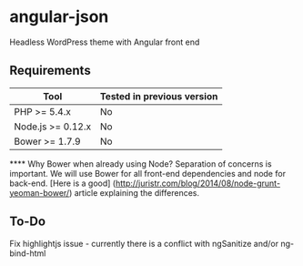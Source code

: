 # angular-json
Headless WordPress theme with Angular front end

## Requirements

Tool | Tested in previous version
---- | --------------------------
PHP >= 5.4.x | No
Node.js >= 0.12.x | No
Bower >= 1.7.9 | No


**** Why Bower when already using Node?
Separation of concerns is important. We will use Bower for all front-end dependencies and node for back-end. [Here is a good] (http://juristr.com/blog/2014/08/node-grunt-yeoman-bower/) article explaining the differences.

## To-Do

Fix highlightjs issue - currently there is a conflict with ngSanitize and/or ng-bind-html